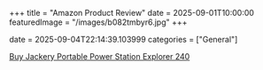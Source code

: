 +++
title = "Amazon Product Review"
date = 2025-09-01T10:00:00
featuredImage = "/images/b082tmbyr6.jpg"
+++


date = 2025-09-04T22:14:39.103999
categories = ["General"]

[Buy Jackery Portable Power Station Explorer 240](https://www.amazon.com/dp/B082TMBYR6)
